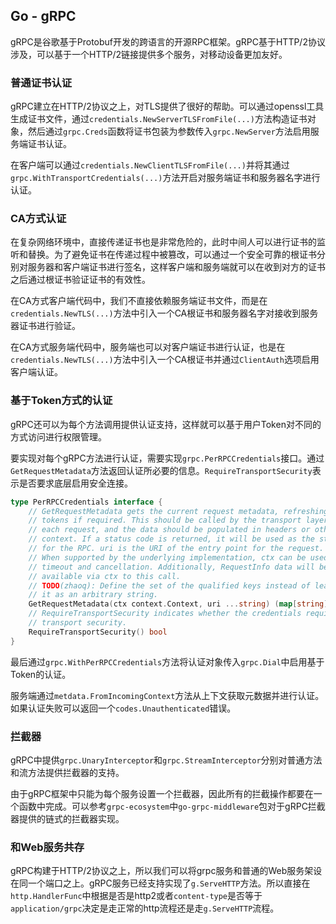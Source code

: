 Go - gRPC
---------

gRPC是谷歌基于Protobuf开发的跨语言的开源RPC框架。gRPC基于HTTP/2协议涉及，可以基于一个HTTP/2链接提供多个服务，对移动设备更加友好。


### 普通证书认证

gRPC建立在HTTP/2协议之上，对TLS提供了很好的帮助。可以通过openssl工具生成证书文件，通过`credentials.NewServerTLSFromFile(...)`方法构造证书对象，然后通过`grpc.Creds`函数将证书包装为参数传入`grpc.NewServer`方法启用服务端证书认证。

在客户端可以通过`credentials.NewClientTLSFromFile(...)`并将其通过`grpc.WithTransportCredentials(...)`方法开启对服务端证书和服务器名字进行认证。


### CA方式认证

在复杂网络环境中，直接传递证书也是非常危险的，此时中间人可以进行证书的监听和替换。为了避免证书在传递过程中被篡改，可以通过一个安全可靠的根证书分别对服务器和客户端证书进行签名，这样客户端和服务端就可以在收到对方的证书之后通过根证书验证证书的有效性。

在CA方式客户端代码中，我们不直接依赖服务端证书文件，而是在`credentials.NewTLS(...)`方法中引入一个CA根证书和服务器名字对接收到服务器证书进行验证。

在CA方式服务端代码中，服务端也可以对客户端证书进行认证，也是在`credentials.NewTLS(...)`方法中引入一个CA根证书并通过`ClientAuth`选项启用客户端认证。


### 基于Token方式的认证

gRPC还可以为每个方法调用提供认证支持，这样就可以基于用户Token对不同的方式访问进行权限管理。

要实现对每个gRPC方法进行认证，需要实现`grpc.PerRPCCredentials`接口。通过`GetRequestMetadata`方法返回认证所必要的信息。`RequireTransportSecurity`表示是否要求底层启用安全连接。
```go
type PerRPCCredentials interface {
	// GetRequestMetadata gets the current request metadata, refreshing
	// tokens if required. This should be called by the transport layer on
	// each request, and the data should be populated in headers or other
	// context. If a status code is returned, it will be used as the status
	// for the RPC. uri is the URI of the entry point for the request.
	// When supported by the underlying implementation, ctx can be used for
	// timeout and cancellation. Additionally, RequestInfo data will be
	// available via ctx to this call.
	// TODO(zhaoq): Define the set of the qualified keys instead of leaving
	// it as an arbitrary string.
	GetRequestMetadata(ctx context.Context, uri ...string) (map[string]string, error)
	// RequireTransportSecurity indicates whether the credentials requires
	// transport security.
	RequireTransportSecurity() bool
}
```
最后通过`grpc.WithPerRPCCredentials`方法将认证对象传入`grpc.Dial`中启用基于Token的认证。

服务端通过`metdata.FromIncomingContext`方法从上下文获取元数据并进行认证。如果认证失败可以返回一个`codes.Unauthenticated`错误。


### 拦截器

gRPC中提供`grpc.UnaryInterceptor`和`grpc.StreamInterceptor`分别对普通方法和流方法提供拦截器的支持。

由于gRPC框架中只能为每个服务设置一个拦截器，因此所有的拦截操作都要在一个函数中完成。可以参考`grpc-ecosystem`中`go-grpc-middleware`包对于gRPC拦截器提供的链式的拦截器实现。


### 和Web服务共存

gRPC构建于HTTP/2协议之上，所以我们可以将grpc服务和普通的Web服务架设在同一个端口之上。gRPC服务已经支持实现了`g.ServeHTTP`方法。所以直接在`http.HandlerFunc`中根据是否是http2或者`content-type`是否等于`application/grpc`决定是走正常的http流程还是走`g.ServeHTTP`流程。

